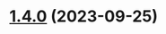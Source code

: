# [1.4.0](https://github.com/MubashirAR/github-actions-alpha-releases-mubashir/compare/v1.3.0...v1.4.0) (2023-09-25)